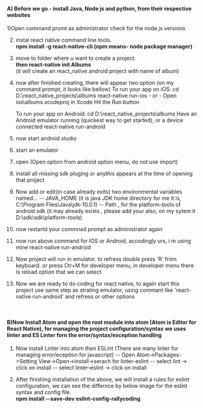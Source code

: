 <H4>A) Before we go - install Java, Node js and python, from their respective websites</H4> 

1)Open command promt as administrator
check for the node js versions

2) instal react native command line tools.
		<br/><b>npm install -g react-native-cli  (npm means- node package manager)</b>
		
3) move to folder where u want to create a project.
	 <br/><b>then react-native init Albums</b>
	<br/>(it will create an react_native android project with name of album)
	
4) now after finished creating, there will appear two option (on my command prompt, it looks like bellow)
	To run your app on iOS:
		cd D:\react_native_projects\albums
		react-native run-ios
		- or -
		Open ios\albums.xcodeproj in Xcode
		Hit the Run button
   
	To run your app on Android:
		cd D:\react_native_projects\albums
		Have an Android emulator running (quickest way to get started), or a device connected
		react-native run-android
		
5) now start android studio
6) start an emulator
7) open (Open option from android option menu, do not use import)
8) install all missing sdk pluging or anythis appears at the time of opening that project
9) Now add or edit(in case already exits) two environmental variables named...
		-- JAVA_HOME (it is java JDK home directory for me it is, C:\Program Files\Java\jdk-10.0.1)
		-- Path , for the platform-tools of android sdk (it may already exists , please add your also, on my sytem it D:\sdk\sdk\platform-tools)
10) now restartd your commnad prompt as administrator again
11) now run above command for IOS or Android, accodingly urs, i m using mine 
		react-native run-android
12) Now project will run in emulator. to refress double press 'R' from keyboard. or press Ctr+M for developer menu, 
in developer menu there is reload option that we can select 
13) Now we are ready to do coding for react native, to again start this project use same step as strating emulator, using commant like 'react-native run-android' and refress or other options 

<br/><H4>B)Now Install Atom and open the root module into atom (Atom is Editor for React Native), for managing the project configuration/syntax we uses linter and ES Linter forn the error/syntax/exception handling</H4> 
1) Now install Linter into atom then ESLint (There are many linter for managing error/eception for javascript)
	-- Open Atom->Packages->Setting View->Open->install->serach for linter-eslint
		-- select lint   -> click on install
		-- select linter-eslint -> click on install
		
2) After finishing installation of the above, we will install a rules for eslint configuration, we can see the differnce by below image for the eslint syntax and config file.
<br/><b>npm install --save-dev eslint-config-rallycoding</b>

